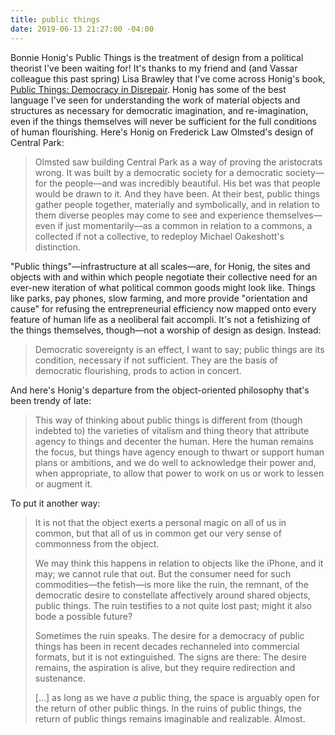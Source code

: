 ```yaml
---
title: public things
date: 2019-06-13 21:27:00 -04:00
---
```


Bonnie Honig's Public Things is the treatment of design from a political theorist I've been waiting for! It's thanks to my friend and (and Vassar colleague this past spring) Lisa Brawley that I've come across Honig's book, [Public Things: Democracy in Disrepair](https://www.indiebound.org/book/9780823276417). Honig has some of the best language I've seen for understanding the work of material objects and structures as necessary for democratic imagination, and re-imagination, even if the things themselves will never be sufficient for the full conditions of human flourishing. Here's Honig on Frederick Law Olmsted's design of Central Park:

>Olmsted saw building Central Park as a way of proving the aristocrats wrong. It was built by a democratic society for a democratic society—for the people—and was incredibly beautiful. His bet was that people would be drawn to it. And they have been. At their best, public things gather people together, materially and symbolically, and in relation to them diverse peoples may come to see and experience themselves—even if just momentarily—as a common in relation to a commons, a collected if not a collective, to redeploy Michael Oakeshott's distinction.

"Public things"—infrastructure at all scales—are, for Honig, the sites and objects with and within which people negotiate their collective need for an ever-new iteration of what political common goods might look like. Things like parks, pay phones, slow farming, and more provide "orientation and cause" for refusing the entrepreneurial efficiency now mapped onto every feature of human life as a neoliberal fait accompli. It's not a fetishizing of the things themselves, though—not a worship of design as design. Instead:

>Democratic sovereignty is an effect, I want to say; public things are its condition, necessary if not sufficient. They are the basis of democratic flourishing, prods to action in concert.

And here's Honig's departure from the object-oriented philosophy that's been trendy of late:

>This way of thinking about public things is different from (though indebted to) the varieties of vitalism and thing theory that attribute agency to things and decenter the human. Here the human remains the focus, but things have agency enough to thwart or support human plans or ambitions, and we do well to acknowledge their power and, when appropriate, to allow that power to work on us or work to lessen or augment it.

To put it another way:

>It is not that the object exerts a personal magic on all of us in common, but that all of us in common get our very sense of commonness from the object.
>
>We may think this happens in relation to objects like the iPhone, and it may; we cannot rule that out. But the consumer need for such commodities—the fetish—is more like the ruin, the remnant, of the democratic desire to constellate affectively around shared objects, public things. The ruin testifies to a not quite lost past; might it also bode a possible future?
>
>Sometimes the ruin speaks. The desire for a democracy of public things has been in recent decades rechanneled into commercial formats, but it is not extinguished. The signs are there: The desire remains, the aspiration is alive, but they require redirection and sustenance.
>
>[...] as long as we have *a* public thing, the space is arguably open for the return of other public things. In the ruins of public things, the return of public things remains imaginable and realizable. Almost.




